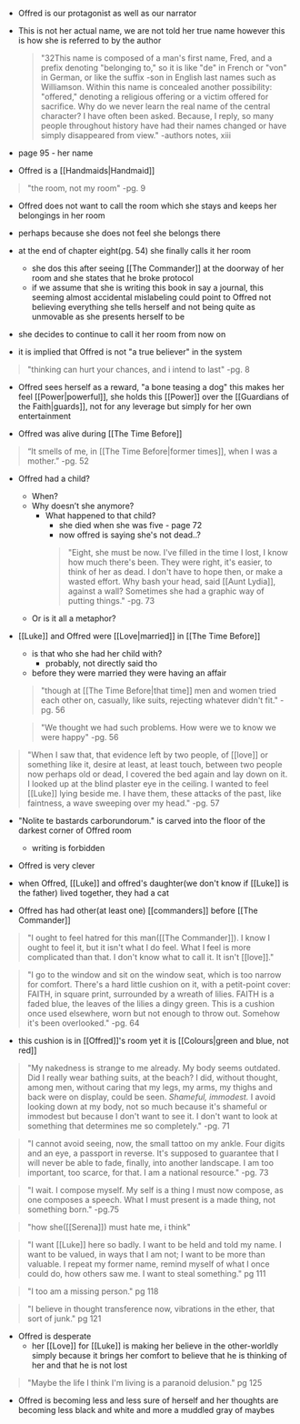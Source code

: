 - Offred is our protagonist as well as our narrator
- This is not her actual name, we are not told her true name however this is how she is referred to by the author
	>"32This name is composed of a man's first name, Fred, and a prefix denoting "belonging to," so it is like "de" in French or "von" in German, or like the suffix -son in English last names such as Williamson. Within this name is concealed another possibility: "offered," denoting a religious offering or a victim offered for sacrifice.
	>Why do we never learn the real name of the central character? I have often been asked. Because, I reply, so many people throughout history have had their names changed or have simply disappeared from view." 
	>\-authors notes, xiii

- page 95 - her name

- Offred is a [[Handmaids|Handmaid]]

> "the room, not my room"
> -pg. 9

- Offred does not want to call the room which she stays and keeps her belongings in her room
- perhaps because she does not feel she belongs there
- at the end of chapter eight(pg. 54) she finally calls it her room
	- she dos this after seeing [[The Commander]] at the doorway of her room and she states that he broke protocol
	- if we assume that she is writing this book in say a journal, this seeming almost accidental mislabeling could point to Offred not believing everything she tells herself and not being quite as unmovable as she presents herself to be
- she decides to continue to call it her room from now on


- it is implied that Offred is not "a true believer" in the system

> "thinking can hurt your chances, and i intend to last"
> -pg. 8

- Offred sees herself as a reward, "a bone teasing a dog" this makes her feel [[Power|powerful]], she holds this [[Power]] over the [[Guardians of the Faith|guards]], not for any leverage but simply for her own entertainment

- Offred was alive during [[The Time Before]]

>“It smells of me, in [[The Time Before|former times]], when I was a mother.”
>-pg. 52

- Offred had a child? 
	- When?
	- Why doesn’t she anymore? 
		- What happened to that child?
			- she died when she was five - page 72
			- now offred is saying she's not dead..?
			>"Eight, she must be now. I've filled in the time I lost, I know how much there's been. They were right, it's easier, to think of her as dead. I don't have to hope then, or make a wasted effort. Why bash your head, said [[Aunt Lydia]], against a wall? Sometimes she had a graphic way of putting things."
			>-pg. 73
	- Or is it all a metaphor?

- [[Luke]] and Offred were [[Love|married]] in [[The Time Before]]
	- is that who she had her child with?
		- probably, not directly said tho
	- before they were married they were having an affair

	>"though at [[The Time Before|that time]] men and women tried each other on, casually, like suits, rejecting whatever didn't fit."
	>-pg. 56

	>"We thought we had such problems. How were we to know we were happy"
	>-pg. 56

>"When I saw that, that evidence left by two people, of [[love]] or something like it, desire at least, at least touch, between two people now perhaps old or dead, I covered the bed again and lay down on it. I looked up at the blind plaster eye in the ceiling. I wanted to feel [[Luke]] lying beside me. I have them, these attacks of the past, like faintness, a wave sweeping over my head."
>-pg. 57

- "Nolite te bastards carborundorum." is carved into the floor of the darkest corner of Offred room
	- writing is forbidden

- Offred is very clever

- when Offred, [[Luke]] and offred's daughter(we don't know if [[Luke]] is the father) lived together, they had a cat

- Offred has had other(at least one) [[commanders]] before [[The Commander]]

>"I ought to feel hatred for this man([[The Commander]]). I know I ought to feel it, but it isn't what I do feel. What I feel is more complicated than that. I don't know what to call it. It isn't [[love]]."

>"I go to the window and sit on the window seat, which is too narrow for comfort. There's a hard little cushion on it, with a petit-point cover: FAITH, in square print, surrounded by a wreath of lilies. FAITH is a faded blue, the leaves of the lilies a dingy green. This is a cushion once used elsewhere, worn but not enough to throw out. Somehow it's been overlooked."
>-pg. 64

- this cushion is in [[Offred]]'s room yet it is [[Colours|green and blue, not red]]

>"My nakedness is strange to me already. My body seems outdated. Did I really wear bathing suits, at the beach? I did, without thought, among men, without caring that my legs, my arms, my thighs and back were on display, could be seen. *Shameful, immodest.* I avoid looking down at my body, not so much because it's shameful or immodest but because I don't want to see it. I don't want to look at something that determines me so completely."
>-pg. 71

>"I cannot avoid seeing, now, the small tattoo on my ankle. Four digits and an eye, a passport in reverse. It's supposed to guarantee that I will never be able to fade, finally, into another landscape. I am too important, too scarce, for that. I am a national resource."
>-pg. 73

>"I wait. I compose myself. My self is a thing I must now compose, as one composes a speech. What I must present is a made thing, not something born."
>-pg.75

>"how she([[Serena]]) must hate me, i think"

>"I want [[Luke]] here so badly. I want to be held and told my name. I want to be valued, in ways that I am not; I want to be more than valuable. I repeat my former name, remind myself of what I once could do, how others saw me.
>I want to steal something."
>pg 111

>"I too am a missing person."
>pg 118

>"I believe in thought transference now, vibrations in the ether, that sort of junk."
>pg 121
- Offred is desperate
	- her [[Love]] for [[Luke]] is making her believe in the other-worldly simply because it brings her comfort to believe that he is thinking of her and that he is not lost

>"Maybe the life I think I'm living is a paranoid delusion."
>pg 125
- Offred is becoming less and less sure of herself and her thoughts are becoming less black and white and more a muddled gray of maybes

